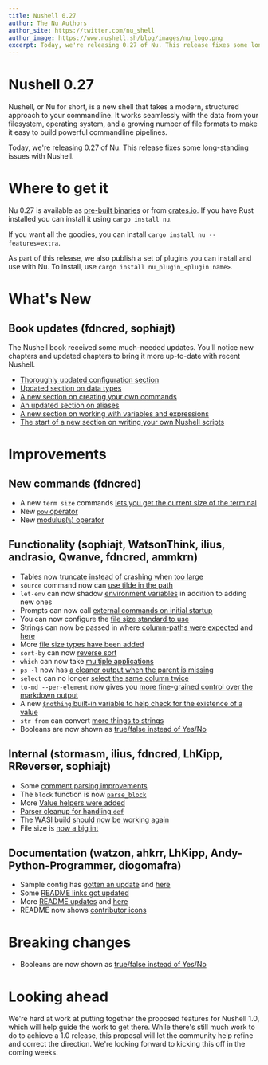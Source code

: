 ```yaml
---
title: Nushell 0.27
author: The Nu Authors
author_site: https://twitter.com/nu_shell
author_image: https://www.nushell.sh/blog/images/nu_logo.png
excerpt: Today, we're releasing 0.27 of Nu. This release fixes some long-standing issues with Nushell.
---
```


# Nushell 0.27

Nushell, or Nu for short, is a new shell that takes a modern, structured approach to your commandline. It works seamlessly with the data from your filesystem, operating system, and a growing number of file formats to make it easy to build powerful commandline pipelines.

Today, we're releasing 0.27 of Nu. This release fixes some long-standing issues with Nushell.

<!-- more -->

# Where to get it

Nu 0.27 is available as [pre-built binaries](https://github.com/nushell/nushell/releases/tag/0.27.0) or from [crates.io](https://crates.io/crates/nu). If you have Rust installed you can install it using `cargo install nu`.

If you want all the goodies, you can install `cargo install nu --features=extra`.

As part of this release, we also publish a set of plugins you can install and use with Nu. To install, use `cargo install nu_plugin_<plugin name>`.

# What's New

## Book updates (fdncred, sophiajt)

The Nushell book received some much-needed updates. You'll notice new chapters and updated chapters to bring it more up-to-date with recent Nushell.

- [Thoroughly updated configuration section](https://www.nushell.sh/book/configuration.html)
- [Updated section on data types](https://www.nushell.sh/book/types_of_data.html)
- [A new section on creating your own commands](https://www.nushell.sh/book/custom_commands.html)
- [An updated section on aliases](https://www.nushell.sh/book/aliases.html)
- [A new section on working with variables and expressions](https://www.nushell.sh/book/variables_and_subexpressions.html)
- [The start of a new section on writing your own Nushell scripts](https://www.nushell.sh/book/scripts.html)

# Improvements

## New commands (fdncred)

- A new `term size` commands [lets you get the current size of the terminal](https://github.com/nushell/nushell/pull/3038)
- New [`pow` operator](https://github.com/nushell/nushell/pull/2976)
- New [modulus(`%`) operator](https://github.com/nushell/nushell/pull/2975)

## Functionality (sophiajt, WatsonThink, ilius, andrasio, Qwanve, fdncred, ammkrn)

- Tables now [truncate instead of crashing when too large](https://github.com/nushell/nushell/pull/3061)
- `source` command now can [use tilde in the path](https://github.com/nushell/nushell/pull/3059)
- `let-env` can now shadow [environment variables](https://github.com/nushell/nushell/pull/3057) in addition to adding new ones
- Prompts can now call [external commands on initial startup](https://github.com/nushell/nushell/pull/3056)
- You can now configure the [file size standard to use](https://github.com/nushell/nushell/pull/3045)
- Strings can now be passed in where [column-paths were expected](https://github.com/nushell/nushell/pull/3048) and [here](https://github.com/nushell/nushell/pull/3016)
- More [file size types have been added](https://github.com/nushell/nushell/pull/3035)
- `sort-by` can now [reverse sort](https://github.com/nushell/nushell/pull/3025)
- `which` can now take [multiple applications](https://github.com/nushell/nushell/pull/3024)
- `ps -l` now has [a cleaner output when the parent is missing](https://github.com/nushell/nushell/pull/3015)
- `select` can no longer [select the same column twice](https://github.com/nushell/nushell/pull/3012)
- `to-md --per-element` now gives you [more fine-grained control over the markdown output](https://github.com/nushell/nushell/pull/2997)
- A new [`$nothing` built-in variable to help check for the existence of a value](https://github.com/nushell/nushell/pull/2995)
- `str from` can convert [more things to strings](https://github.com/nushell/nushell/pull/2977)
- Booleans are now shown as [true/false instead of Yes/No](https://github.com/nushell/nushell/pull/3043)

## Internal (stormasm, ilius, fdncred, LhKipp, RReverser, sophiajt)

- Some [comment parsing improvements](https://github.com/nushell/nushell/pull/3053)
- The `block` function is now [`parse_block`](https://github.com/nushell/nushell/pull/3047)
- More [Value helpers were added](https://github.com/nushell/nushell/pull/3000)
- [Parser cleanup for handling `def`](https://github.com/nushell/nushell/pull/2986)
- The [WASI build should now be working again](https://github.com/nushell/nushell/pull/2983)
- File size is [now a big int](https://github.com/nushell/nushell/pull/2984)

## Documentation (watzon, ahkrr, LhKipp, Andy-Python-Programmer, diogomafra)

- Sample config has [gotten an update](https://github.com/nushell/nushell/pull/3060) and [here](https://github.com/nushell/nushell/pull/3031)
- Some [README links got updated](https://github.com/nushell/nushell/pull/3052)
- More [README updates](https://github.com/nushell/nushell/pull/3013) and [here](https://github.com/nushell/nushell/pull/2996)
- README now shows [contributor icons](https://github.com/nushell/nushell/pull/2993)

# Breaking changes

- Booleans are now shown as [true/false instead of Yes/No](https://github.com/nushell/nushell/pull/3043)

# Looking ahead

We're hard at work at putting together the proposed features for Nushell 1.0, which will help guide the work to get there. While there's still much work to do to achieve a 1.0 release, this proposal will let the community help refine and correct the direction. We're looking forward to kicking this off in the coming weeks.
